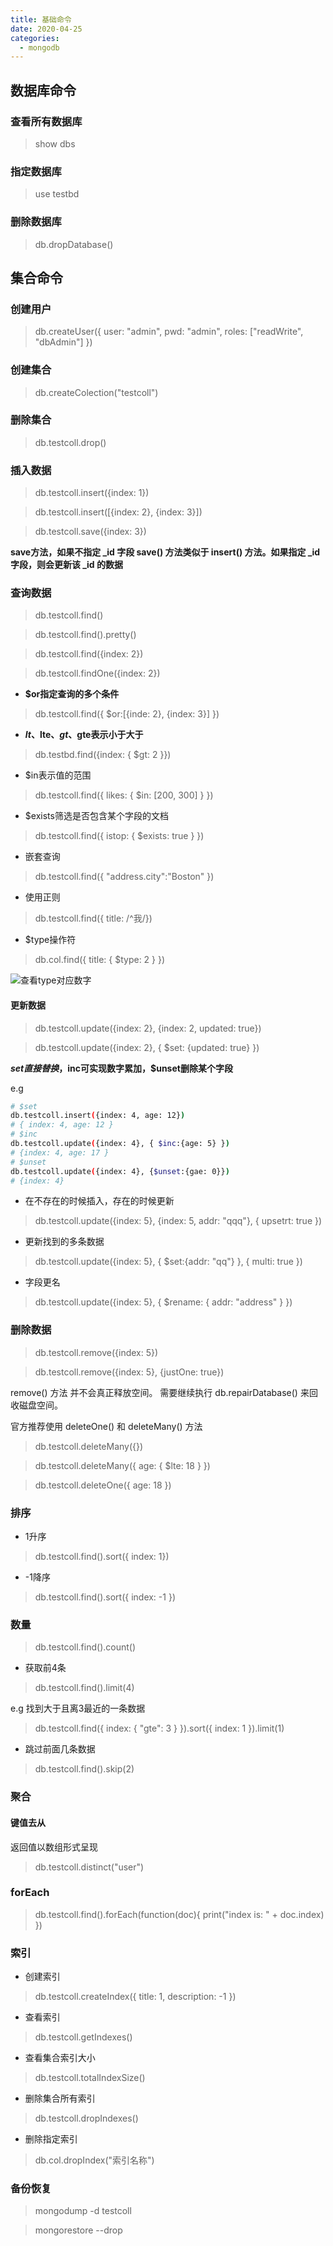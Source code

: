 ```yaml
---
title: 基础命令
date: 2020-04-25
categories:
  - mongodb
---
```


## 数据库命令

### 查看所有数据库

> show dbs

### 指定数据库

> use testbd

### 删除数据库

> db.dropDatabase()

## 集合命令

### 创建用户

> db.createUser({ user: "admin", pwd: "admin", roles: ["readWrite", "dbAdmin"] })

<!-- more -->

### 创建集合

> db.createColection("testcoll")

### 删除集合

> db.testcoll.drop()

### 插入数据

> db.testcoll.insert({index: 1})

> db.testcoll.insert([{index: 2}, {index: 3}])

> db.testcoll.save({index: 3})

**save方法，如果不指定 _id 字段 save() 方法类似于 insert() 方法。如果指定 _id 字段，则会更新该 _id 的数据**

### 查询数据

> db.testcoll.find()

> db.testcoll.find().pretty()

> db.testcoll.find({index: 2})


> db.testcoll.findOne({index: 2})

- **$or指定查询的多个条件**

> db.testcoll.find({ $or:[{inde: 2}, {index: 3}] })

- **$lt、$lte、$gt、$gte表示小于大于**

> db.testbd.find({index: { $gt: 2 }})

- $in表示值的范围

> db.testcoll.find({ likes: { $in: [200, 300] } })

- $exists筛选是否包含某个字段的文档

> db.testcoll.find({ istop: { $exists: true } })

- 嵌套查询

> db.testcoll.find({ "address.city":"Boston" })

- 使用正则

> db.testcoll.find({ title: /^我/})

- $type操作符

> db.col.find({ title: { $type: 2 } })

<!-- ![查看type对应数字](https://raw.githubusercontent.com/changero/pic/master/img/$type.png) -->

![查看type对应数字](./assets/$type.png)


#### 更新数据

> db.testcoll.update({index: 2}, {index: 2, updated: true})

> db.testcoll.update({index: 2}, { $set: {updated: true} })

**$set直接替换，$inc可实现数字累加，$unset删除某个字段**

e.g

```sh
# $set
db.testcoll.insert({index: 4, age: 12})
# { index: 4, age: 12 }
# $inc
db.testcoll.update({index: 4}, { $inc:{age: 5} })
# {index: 4, age: 17 }
# $unset
db.testcoll.update({index: 4}, {$unset:{gae: 0}})
# {index: 4}
```

- 在不存在的时候插入，存在的时候更新

> db.testcoll.update({index: 5}, {index: 5, addr: "qqq"}, { upsetrt: true })

- 更新找到的多条数据

> db.testcoll.update({index: 5}, { $set:{addr: "qq"} }, { multi: true })

- 字段更名

> db.testcoll.update({index: 5}, { $rename: { addr: "address" } })

### 删除数据

> db.testcoll.remove({index: 5})

> db.testcoll.remove({index: 5}, {justOne: true})

remove() 方法 并不会真正释放空间。 需要继续执行 db.repairDatabase() 来回收磁盘空间。

官方推荐使用 deleteOne() 和 deleteMany() 方法

> db.testcoll.deleteMany({})

> db.testcoll.deleteMany({ age: { $lte: 18 } })

> db.testcoll.deleteOne({ age: 18 })

### 排序

- 1升序

> db.testcoll.find().sort({ index: 1}) 

- -1降序

> db.testcoll.find().sort({ index: -1 })

### 数量

> db.testcoll.find().count()

- 获取前4条

> db.testcoll.find().limit(4)

e.g 找到大于且离3最近的一条数据

> db.testcoll.find({ index: { "gte": 3 } }).sort({ index: 1 }).limit(1)

- 跳过前面几条数据

> db.testcoll.find().skip(2)

### 聚合

#### 键值去从

返回值以数组形式呈现

> db.testcoll.distinct("user")

#### 

### forEach

> db.testcoll.find().forEach(function(doc){ print("index is: " + doc.index) })

### 索引

- 创建索引

> db.testcoll.createIndex({ title: 1, description: -1 })

- 查看索引

> db.testcoll.getIndexes()

- 查看集合索引大小

> db.testcoll.totalIndexSize()

- 删除集合所有索引

> db.testcoll.dropIndexes()

- 删除指定索引

> db.col.dropIndex("索引名称")

### 备份恢复

> mongodump -d testcoll

> mongorestore --drop



